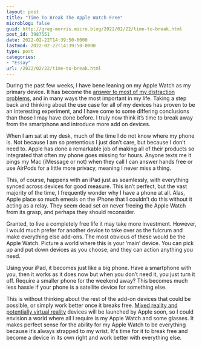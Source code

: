 ```yaml
---
layout: post
title: "Time To Break The Apple Watch Free"
microblog: false
guid: http://greg-morris.micro.blog/2022/02/22/time-to-break.html
post_id: 3987551
date: 2022-02-22T14:39:50-0000
lastmod: 2022-02-22T14:39:50-0000
type: post
categories:
- "Essay"
url: /2022/02/22/time-to-break.html
---
```

<p>During the past few weeks, I have bene leaning on my Apple Watch as my primary device. It has become the <a href="https://gregmorris.co.uk/blog/the-ultimate-minimalist-phone/">answer to most of my distraction problems,</a> and in many ways the most important in my life. Taking a step back and thinking about the use case for all of my devices has proven to be an interesting experiment, and I have come to some differing conclusions than those I may have done before. I truly now think it’s time to break away from the smartphone and introduce more add on devices.</p><p>When I am sat at my desk, much of the time I do not know where my phone is. Not because I am so pretentious I just don’t care, but because I don’t need to. Apple has done a remarkable job of making all of their products so integrated that often my phone goes missing for hours. Anyone texts me it pings my Mac (iMessage or not) when they call I can answer hands free or use AirPods for a little more privacy, meaning I never miss a thing.</p><p>This, of course, happens with an iPad just as seamlessly, with everything synced across devices for good measure. This isn’t perfect, but the vast majority of the time, I frequently wonder why I have a phone at all. Alas, Apple place so much emesis on the iPhone that I couldn’t do this without it acting as a relay. They seem dead set on never freeing the Apple Watch from its grasp, and perhaps they should reconsider.</p><p>Granted, to live a completely free life it may take more investment. However, I would much prefer for another device to take over as the fulcrum and make everything else add-ons. The most obvious of these would be the Apple Watch. Picture a world where this is your ‘main’ device. You can pick up and put down devices as you choose, and they can action anything you need.</p><p>Using your iPad, it becomes just like a big phone. Have a smartphone with you, then it works as it does now but when you don’t need it, you just turn it off. Require a smaller phone for the weekend away? This becomes much less hassle if your phone is a satellite device for something else.</p><p>This is without thinking about the rest of the add-on devices that could be possible, or simply work better once it breaks free. <a href="https://www.macrumors.com/2022/02/21/apple-completes-ar-vr-headset-production-tests/">Mixed reality and potentially virtual reality</a> devices will be launched by Apple soon, so I could envision a world where all I require is my Apple Watch and some glasses. It makes perfect sense for the ability for my Apple Watch to be everything because it’s always strapped to my wrist. It's time for it to break free and become a device in its own right and work better with everything else.</p>
